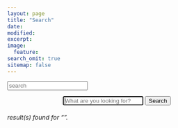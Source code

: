 ```yaml
---
layout: page
title: "Search"
date: 
modified:
excerpt:
image:
  feature:
search_omit: true
sitemap: false
---
```

  
<!-- Search form -->

<link type="text/css" rel="stylesheet" href="http://cdnjs.cloudflare.com/ajax/libs/foundicons/3.0.0/foundation-icons.css" />


<div class="row">
  <div class="large-4 columns">
    <form>
      <div class="row collapse">
        <div class="large-9 columns">
          <input type="search" placeholder="search">
        </div>
        <div class="large-3 columns">
          <span class="postfix"><i class="fi-magnifying-glass"></i></span>
        </div>
      </div>
    </form>
  </div>
</div>


<div align="center">
<form method="get" action="{{ site.url }}/search/" data-search-form class="simple-search">
  <input type="search" name="q" id="q" placeholder="What are you looking for?" data-search-input id="goog-wm-qt" autofocus />
  <input type="submit" value="Search" id="goog-wm-sb" />
</form>
</div>
<!-- Search results placeholder -->
<h6 data-search-found>
  <span data-search-found-count></span> result(s) found for &ldquo;<span data-search-found-term></span>&rdquo;.
</h6>
<ul class="post-list" data-search-results></ul>

<!-- Search result template -->
<script type="text/x-template" id="search-result">
  <li><article>
    <a href="##Url##">##Title## <span class="excerpt">##Excerpt##</span></a>
  </article></li>
</script>
